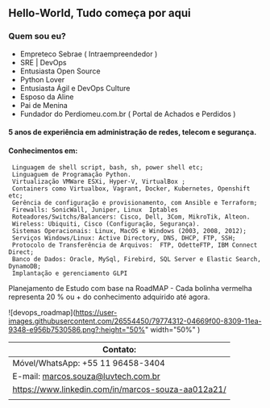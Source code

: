 ## Hello-World, Tudo começa por aqui

### Quem sou eu?  
- Empreteco Sebrae ( Intraempreendedor )
- SRE | DevOps 
- Entusiasta Open Source 
- Python Lover
- Entusiasta Ágil e DevOps Culture
- Esposo da Aline
- Pai de Menina
- Fundador do Perdiomeu.com.br ( Portal de Achados e Perdidos )

#### 5 anos de experiência em administração de redes, telecom e segurança.
#### Conhecimentos em: 
```
 Linguagem de shell script, bash, sh, power shell etc;                                                                                         
 Linguaguem de Programação Python.                                                                                         
 Virtualização VMWare ESXi, Hyper-V, VirtualBox ;                                        
 Containers como Virtualbox, Vagrant, Docker, Kubernetes, Openshift etc;                                                                                         
 Gerência de configuração e provisionamento, com Ansible e Terraform;                                                                                        
 Firewalls: SonicWall, Juniper, Linux  Iptables                                                                                        
 Roteadores/Switchs/Balancers: Cisco, Dell, 3Com, MikroTik, Alteon.                                                                                        
 Wireless: Ubiquiti, Cisco (Configuração, Segurança).                                                                                        
 Sistemas Operacionais: Linux, MacOS e Windows (2003, 2008, 2012);                                                                                        
 Serviços Windows/Linux: Active Directory, DNS, DHCP, FTP, SSH;                                                                                        
 Protocolo de Transferência de Arquivos:  FTP, OdetteFTP, IBM Connect Direct;                                                                                        
 Banco de Dados: Oracle, MySql, Firebird, SQL Server e Elastic Search, DynamoDB;                                                                                         
 Implantação e gerenciamento GLPI                                                   
```
Planejamento de Estudo com base na RoadMAP - Cada bolinha vermelha representa 20 % ou + do conhecimento adquirido até agora.

![devops_roadmap](https://user-images.githubusercontent.com/26554450/79774312-04669f00-8309-11ea-9348-e956b7530586.png?:height="50%" width="50%" )

| Contato:                                           |
|----------------------------------------------------|
| Móvel/WhatsApp: +55 11 96458-3404                  | 
| E-mail: marcos.souza@luvtech.com.br                | 
| https://www.linkedin.com/in/marcos-souza-aa012a21/ |
|                                                    |

